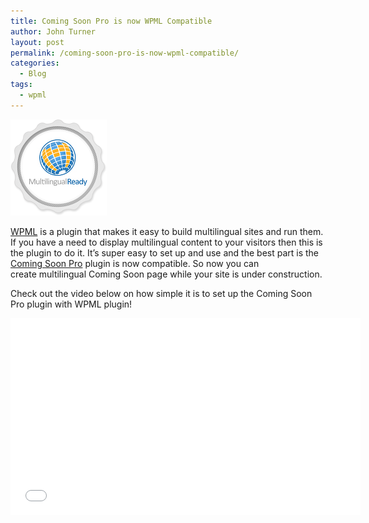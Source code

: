 ```yaml
---
title: Coming Soon Pro is now WPML Compatible
author: John Turner
layout: post
permalink: /coming-soon-pro-is-now-wpml-compatible/
categories:
  - Blog
tags:
  - wpml
---
```

<img class="size-full wp-image-538 alignleft" alt="Coming Soon Pro is WPML Compatible" src="/wp-content/uploads/2013/07/wpml-ready-badge.png" width="154" height="154" /> 

<a href="http://wpml.org/" target="_blank">WPML</a> is a plugin that makes it easy to build multilingual sites and run them. If you have a need to display multilingual content to your visitors then this is the plugin to do it. It&#8217;s super easy to set up and use and the best part is the [Coming Soon Pro][2] plugin is now compatible. So now you can create multilingual Coming Soon page while your site is under construction.

Check out the video below on how simple it is to set up the Coming Soon Pro plugin with WPML plugin!

<iframe width="560" height="315" src="//www.youtube.com/embed/UmabDh_ORcQ" frameborder="0" allowfullscreen></iframe>

 [1]: /wp-content/uploads/2013/07/wpml-ready-badge.png
 [2]: /features/ "Features"
